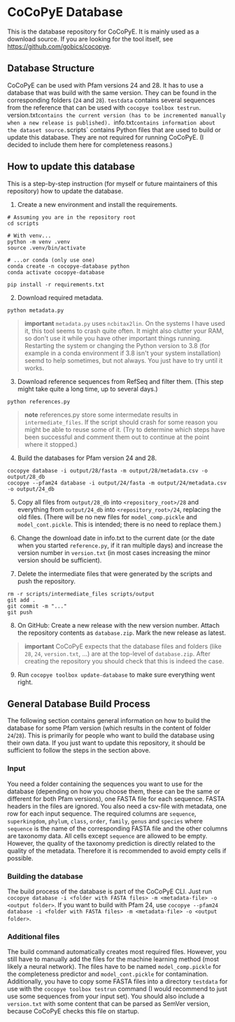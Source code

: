 # CoCoPyE Database

This is the database repository for CoCoPyE. It is mainly used as a download source. If you are looking for the tool itself, see https://github.com/gobics/cocopye.

## Database Structure

CoCoPyE can be used with Pfam versions 24 and 28. It has to use a database that was build with the same version. They can be found in the corresponding folders (`24` and `28`). `testdata` contains several sequences from the reference that can be used with `cocopye toolbox testrun`. version.txt`contains the current version (has to be incremented manually when a new release is published). `info.txt` contains information about the dataset source. `scripts` contains Python files that are used to build or update this database. They are not required for running CoCoPyE. (I decided to include them here for completeness reasons.)

## How to update this database

This is a step-by-step instruction (for myself or future maintainers of this repository) how to update the database.

1. Create a new environment and install the requirements.

```
# Assuming you are in the repository root
cd scripts

# With venv...
python -m venv .venv
source .venv/bin/activate

# ...or conda (only use one)
conda create -n cocopye-database python
conda activate cocopye-database

pip install -r requirements.txt
```

2. Download required metadata.

```
python metadata.py
```

> **important**
> `metadata.py` uses `ncbitax2lin`. On the systems I have used it, this tool seems to crash quite often. It might also clutter your RAM, so don't use it while you have other important things running. Restarting the system or changing the Python version to 3.8 (for example in a conda environment if 3.8 isn't your system installation) seemd to help sometimes, but not always. You just have to try until it works.

3. Download reference sequences from RefSeq and filter them. (This step might take quite a long time, up to several days.)

```
python references.py
```

> **note**
> references.py store some intermedate results in `intermediate_files`. If the script should crash for some reason you might be able to reuse some of it. (Try to determine which steps have been successful and comment them out to continue at the point where it stopped.)

4. Build the databases for Pfam version 24 and 28.

```
cocopye database -i output/28/fasta -m output/28/metadata.csv -o output/28_db
cocopye --pfam24 database -i output/24/fasta -m output/24/metadata.csv -o output/24_db
```

5. Copy all files from `output/28_db` into `<repository_root>/28` and everything from `output/24_db` into `<repository_root>/24`, replacing the old files. (There will be no new files for `model_comp.pickle` and `model_cont.pickle`. This is intended; there is no need to replace them.)

6. Change the download date in info.txt to the current date (or the date when you started `reference.py`, if it ran multiple days) and increase the version number in `version.txt` (in most cases increasing the minor version should be sufficient).

7. Delete the intermediate files that were generated by the scripts and push the repository.

```
rm -r scripts/intermediate_files scripts/output
git add .
git commit -m "..."
git push
```

8. On GitHub: Create a new release with the new version number. Attach the repository contents as `database.zip`. Mark the new release as latest.

> **important**
> CoCoPyE expects that the database files and folders (like `28`, `24`, `version.txt`, ...) are at the top-level of `database.zip`. After creating the repository you should check that this is indeed the case.

9. Run `cocopye toolbox update-database` to make sure everything went right.

## General Database Build Process

The following section contains general information on how to build the database for some Pfam version (which results in the content of folder `24`/`28`). This is primarily for people who want to build the database using their own data. If you just want to update this repository, it should be sufficient to follow the steps in the section above.

### Input

You need a folder containing the sequences you want to use for the database (depending on how you choose them, these can be the same or different for both Pfam versions), one FASTA file for each sequence. FASTA headers in the files are ignored. You also need a csv-file with metadata, one row for each input sequence. The required columns are `sequence`, `superkingdom`, `phylum`, `class`, `order`, `family`, `genus` and `species` where `sequence` is the name of the corresponding FASTA file and the other columns are taxonomy data. All cells except `sequence` are allowed to be empty. However, the quality of the taxonomy prediction is directly related to the quality of the metadata. Therefore it is recommended to avoid empty cells if possible.

### Building the database

The build process of the database is part of the CoCoPyE CLI. Just run `cocopye database -i <folder with FASTA files> -m <metadata-file> -o <output folder>`. If you want to build with Pfam 24, use `cocopye --pfam24 database -i <folder with FASTA files> -m <metadata-file> -o <output folder>`.

### Additional files

The build command automatically creates most required files. However, you still have to manually add the files for the machine learning method (most likely a neural network). The files have to be named `model_comp.pickle` for the completeness predictor and `model_cont.pickle` for contamination. Additionally, you have to copy some FASTA files into a directory `testdata` for use with the `cocopye toolbox testrun` command (I would recommend to just use some sequences from your input set). You should also include a `version.txt` with some content that can be parsed as SemVer version, because CoCoPyE checks this file on startup.
